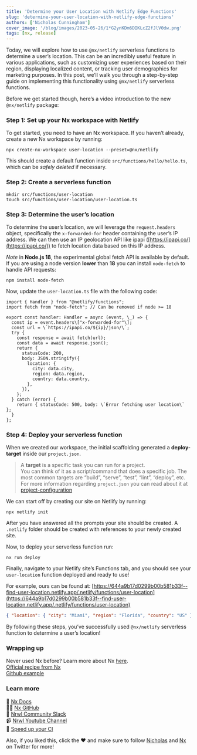 ```yaml
---
title: 'Determine your User Location with Netlify Edge Functions'
slug: 'determine-your-user-location-with-netlify-edge-functions'
authors: ['Nicholas Cunningham']
cover_image: '/blog/images/2023-05-26/1*G2ynKDm6DIKLcZ2fJlV0dw.png'
tags: [nx, release]
---
```


Today, we will explore how to use `@nx/netlify` serverless functions to determine a user’s location. This can be an incredibly useful feature in various applications, such as customizing user experiences based on their region, displaying localized content, or tracking user demographics for marketing purposes. In this post, we’ll walk you through a step-by-step guide on implementing this functionality using `@nx/netlify` serverless functions.

Before we get started though, here’s a video introduction to the new `@nx/netlify` package:

### Step 1: Set up your Nx workspace with Netlify

To get started, you need to have an Nx workspace. If you haven’t already, create a new Nx workspace by running:

```shell
npx create-nx-workspace user-location --preset=@nx/netlify
```

This should create a default function inside `src/functions/hello/hello.ts`, which can be _safely deleted_ if necessary.

### Step 2: Create a serverless function

```
mkdir src/functions/user-location
touch src/functions/user-location/user-location.ts
```

### Step 3: Determine the user’s location

To determine the user’s location, we will leverage the `request.headers` object, specifically the `x-forwarded-for` header containing the user’s IP address. We can then use an IP geolocation API like ipapi ([https://ipapi.co/](https://ipapi.co/)) to fetch location data based on this IP address.

_Note_ in **Node.js 18**, the experimental global fetch API is available by default. If you are using a node version **lower** than **18** you can install `node-fetch` to handle API requests:

```
npm install node-fetch
```

Now, update the `user-location.ts` file with the following code:

```
import { Handler } from "@netlify/functions";
import fetch from "node-fetch"; // Can be removed if node >= 18

export const handler: Handler = async (event, \_) => {
  const ip = event.headers\["x-forwarded-for"\];
  const url = \`https://ipapi.co/${ip}/json/\`;
  try {
    const response = await fetch(url);
    const data = await response.json();
    return {
      statusCode: 200,
      body: JSON.stringify({
        location: {
          city: data.city,
          region: data.region,
          country: data.country,
        },
      }),
    };
  } catch (error) {
    return { statusCode: 500, body: \`Error fetching user location\` };
  }
};
```

### Step 4: Deploy your serverless function

When we created our workspace, the initial scaffolding generated a **deploy-target** inside our `project.json`.

> A **target** is a specific task you can run for a project.  
> You can think of it as a script/command that does a specific job. The most common targets are “build”, “serve”, “test”, “lint”, “deploy”, etc. For more information regarding `project.json` you can read about it at [project-configuration](https://nx.dev/reference/project-configuration)

We can start off by creating our site on Netlify by running:

```shell
npx netlify init
```

After you have answered all the prompts your site should be created. A `.netlify` folder should be created with references to your newly created site.

Now, to deploy your serverless function run:

```
nx run deploy
```

Finally, navigate to your Netlify site’s Functions tab, and you should see your `user-location` function deployed and ready to use!

For example, ours can be found at: [https://644a9b17d0299b00b581b33f--find-user-location.netlify.app/.netlify/functions/user-location](https://644a9b17d0299b00b581b33f--find-user-location.netlify.app/.netlify/functions/user-location)

```json
{ "location": { "city": "Miami", "region": "Florida", "country": "US" } }
```

By following these steps, you’ve successfully used `@nx/netlify` serverless function to determine a user’s location!

### Wrapping up

Never used Nx before? Learn more about Nx [here](https://nx.dev/getting-started/why-nx).  
[Official recipe from Nx](https://nx.dev/recipes/deployment/node-serverless-functions-netlify#configure-your-netlify-deploy-settings)  
[Github example](https://github.com/ndcunningham/nx-netlify-serverless)

### Learn more

🧠 [Nx Docs](https://nx.dev/)  
👩‍💻 [Nx GitHub](https://github.com/nrwl/nx)  
💬 [Nrwl Community Slack](https://go.nrwl.io/join-slack)  
📹 [Nrwl Youtube Channel](https://www.youtube.com/@nxdevtools)  
🚀 [Speed up your CI](https://nx.app/)

Also, if you liked this, click the ❤️ and make sure to follow [Nicholas](https://twitter.com/ndcunningham) and [Nx](https://twitter.com/NxDevTools) on Twitter for more!
